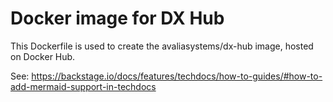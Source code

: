 # Docker image for DX Hub

This Dockerfile is used to create the avaliasystems/dx-hub image, hosted on Docker Hub.

See: https://backstage.io/docs/features/techdocs/how-to-guides/#how-to-add-mermaid-support-in-techdocs
